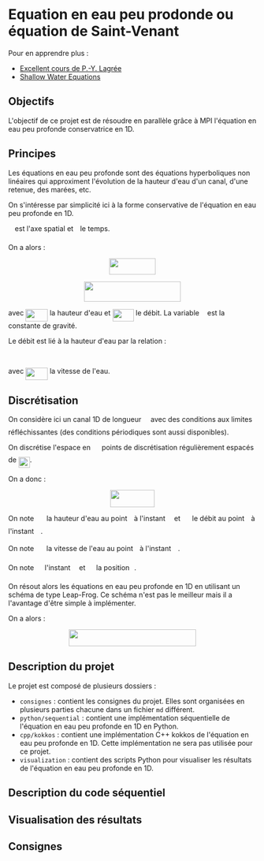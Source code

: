 # Equation en eau peu prodonde ou équation de Saint-Venant

Pour en apprendre plus :
- [Excellent cours de P.-Y. Lagrée](http://www.lmm.jussieu.fr/~lagree/COURS/MFEnv/code_C_saintvenant.pdf)
- [Shallow Water Equations](https://en.wikipedia.org/wiki/Shallow_water_equations)

## Objectifs

L'objectif de ce projet est de résoudre en parallèle grâce à MPI l'équation en eau peu profonde conservatrice en 1D.

## Principes

Les équations en eau peu profonde sont des équations hyperboliques non linéaires qui approximent l'évolution de la hauteur d'eau d'un canal, d'une retenue, des marées, etc. 

On s'intéresse par simplicité ici à la forme conservative de l'équation en eau peu profonde en 1D.

<img src=".extra//332cc365a4987aacce0ead01b8bdcc0b.svg?invert_in_darkmode" align=middle width=9.39498779999999pt height=14.15524440000002pt/> est l'axe spatial et <img src=".extra//4f4f4e395762a3af4575de74c019ebb5.svg?invert_in_darkmode" align=middle width=5.936097749999991pt height=20.221802699999984pt/> le temps.

On a alors :

<p align="center"><img src=".extra//da8b741226d5b438916942d8c424e5b8.svg?invert_in_darkmode" align=middle width=94.29268859999999pt height=33.81208709999999pt/></p>

<p align="center"><img src=".extra//ef31e6d98a2f7af7791da83dde005918.svg?invert_in_darkmode" align=middle width=196.4695524pt height=40.11819404999999pt/></p>

avec <img src=".extra//a27a154b65070f4fd50a9569305d300e.svg?invert_in_darkmode" align=middle width=44.89351679999999pt height=24.65753399999998pt/> la hauteur d'eau et <img src=".extra//1c1234bab9a0971ca47482c25920fffe.svg?invert_in_darkmode" align=middle width=43.35048959999999pt height=24.65753399999998pt/> le débit. La variable <img src=".extra//3cf4fbd05970446973fc3d9fa3fe3c41.svg?invert_in_darkmode" align=middle width=8.430376349999989pt height=14.15524440000002pt/> est la constante de gravité.

Le débit est lié à la hauteur d'eau par la relation :

<p align="center"><img src=".extra//eb771483475c6b6c5fb210a0c09d672c.svg?invert_in_darkmode" align=middle width=154.9943109pt height=16.438356pt/></p>

avec <img src=".extra//9a1205e73049dcbe49e500982405ce76.svg?invert_in_darkmode" align=middle width=44.832674699999984pt height=24.65753399999998pt/> la vitesse de l'eau.

## Discrétisation

On considère ici un canal 1D de longueur <img src=".extra//ddcb483302ed36a59286424aa5e0be17.svg?invert_in_darkmode" align=middle width=11.18724254999999pt height=22.465723500000017pt/> avec des conditions aux limites réfléchissantes (des conditions périodiques sont aussi disponibles).

On discrétise l'espace en <img src=".extra//f9c4988898e7f532b9f826a75014ed3c.svg?invert_in_darkmode" align=middle width=14.99998994999999pt height=22.465723500000017pt/> points de discrétisation régulièrement espacés de <img src=".extra//3919bbc84b8079e27194efe99a1f6a80.svg?invert_in_darkmode" align=middle width=23.09366069999999pt height=22.465723500000017pt/>.

On a donc :

<p align="center"><img src=".extra//652c1294ead7baca4fb8aada7d2e42b6.svg?invert_in_darkmode" align=middle width=90.2942568pt height=34.999293449999996pt/></p>

On note <img src=".extra//3604591fc2536fef0796984cbe7a104a.svg?invert_in_darkmode" align=middle width=17.59713779999999pt height=22.831056599999986pt/> la hauteur d'eau au point <img src=".extra//77a3b857d53fb44e33b53e4c8b68351a.svg?invert_in_darkmode" align=middle width=5.663225699999989pt height=21.68300969999999pt/> à l'instant <img src=".extra//55a049b8f161ae7cfeb0197d75aff967.svg?invert_in_darkmode" align=middle width=9.86687624999999pt height=14.15524440000002pt/> et <img src=".extra//a1ba3f6d4e7498de97c6dde4ffeb491d.svg?invert_in_darkmode" align=middle width=16.05411059999999pt height=21.839370299999988pt/> le débit au point <img src=".extra//77a3b857d53fb44e33b53e4c8b68351a.svg?invert_in_darkmode" align=middle width=5.663225699999989pt height=21.68300969999999pt/> à l'instant <img src=".extra//55a049b8f161ae7cfeb0197d75aff967.svg?invert_in_darkmode" align=middle width=9.86687624999999pt height=14.15524440000002pt/>.

On note <img src=".extra//6302bc0298881fdd4cf1954733ad3f9a.svg?invert_in_darkmode" align=middle width=17.53629569999999pt height=21.839370299999988pt/> la vitesse de l'eau au point <img src=".extra//77a3b857d53fb44e33b53e4c8b68351a.svg?invert_in_darkmode" align=middle width=5.663225699999989pt height=21.68300969999999pt/> à l'instant <img src=".extra//55a049b8f161ae7cfeb0197d75aff967.svg?invert_in_darkmode" align=middle width=9.86687624999999pt height=14.15524440000002pt/>.

On note <img src=".extra//27413cd33c6f718117d8fb364284f787.svg?invert_in_darkmode" align=middle width=14.06212004999999pt height=20.221802699999984pt/> l'instant <img src=".extra//55a049b8f161ae7cfeb0197d75aff967.svg?invert_in_darkmode" align=middle width=9.86687624999999pt height=14.15524440000002pt/> et <img src=".extra//9fc20fb1d3825674c6a279cb0d5ca636.svg?invert_in_darkmode" align=middle width=14.045887349999989pt height=14.15524440000002pt/> la position <img src=".extra//77a3b857d53fb44e33b53e4c8b68351a.svg?invert_in_darkmode" align=middle width=5.663225699999989pt height=21.68300969999999pt/>.

On résout alors les équations en eau peu profonde en 1D en utilisant un schéma de type Leap-Frog.
Ce schéma n'est pas le meilleur mais il a l'avantage d'être simple à implémenter.

On a alors :

<p align="center"><img src=".extra//02b0ee35d24218cb4db3b50b2281bfb1.svg?invert_in_darkmode" align=middle width=258.61056705pt height=33.62942055pt/></p>

## Description du projet

Le projet est composé de plusieurs dossiers :

- `consignes` :  contient les consignes du projet. Elles sont organisées en plusieurs parties chacune dans un fichier `md` différent.
- `python/sequential` : contient une implémentation séquentielle de l'équation en eau peu profonde en 1D en Python.
- `cpp/kokkos` : contient une implémentation C++ kokkos de l'équation en eau peu profonde en 1D. Cette implémentation ne sera pas utilisée pour ce projet.
- `visualization` : contient des scripts Python pour visualiser les résultats de l'équation en eau peu profonde en 1D.

## Description du code séquentiel

## Visualisation des résultats

## Consignes








